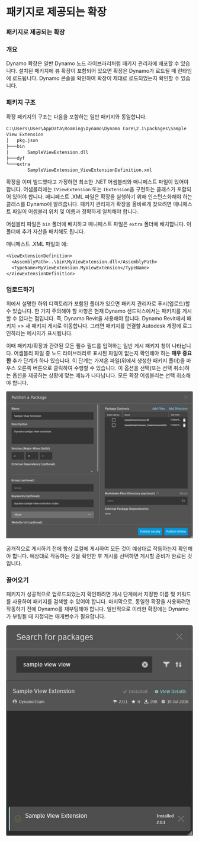 # 패키지로 제공되는 확장

### 패키지로 제공되는 확장 <a href="#extensions-as-packages" id="extensions-as-packages"></a>

### 개요 <a href="#overview" id="overview"></a>

Dynamo 확장은 일반 Dynamo 노드 라이브러리처럼 패키지 관리자에 배포할 수 있습니다. 설치된 패키지에 뷰 확장이 포함되어 있으면 확장은 Dynamo가 로드될 때 런타임에 로드됩니다. Dynamo 콘솔을 확인하여 확장이 제대로 로드되었는지 확인할 수 있습니다.

### 패키지 구조 <a href="#package-structure" id="package-structure"></a>

확장 패키지의 구조는 다음을 포함하는 일반 패키지와 동일합니다.

```
C:\Users\User\AppData\Roaming\Dynamo\Dynamo Core\2.1\packages\Sample View Extension
│   pkg.json
├───bin
│       SampleViewExtension.dll
├───dyf
└───extra
        SampleViewExtension_ViewExtensionDefinition.xml
```

확장을 이미 빌드했다고 가정하면 최소한 .NET 어셈블리와 매니페스트 파일이 있어야 합니다. 어셈블리에는 `IViewExtension` 또는 `IExtension`을 구현하는 클래스가 포함되어 있어야 합니다. 매니페스트 .XML 파일은 확장을 실행하기 위해 인스턴스화해야 하는 클래스를 Dynamo에 알려줍니다. 패키지 관리자가 확장을 올바르게 찾으려면 매니페스트 파일이 어셈블리 위치 및 이름과 정확하게 일치해야 합니다.

어셈블리 파일은 `bin` 폴더에 배치하고 매니페스트 파일은 `extra` 폴더에 배치합니다. 이 폴더에 추가 자산을 배치해도 됩니다.

매니페스트 .XML 파일의 예:

```
<ViewExtensionDefinition>
  <AssemblyPath>..\bin\MyViewExtension.dll</AssemblyPath>
  <TypeName>MyViewExtension.MyViewExtension</TypeName>
</ViewExtensionDefinition>
```

### 업로드하기 <a href="#uploading" id="uploading"></a>

위에서 설명한 하위 디렉토리가 포함된 폴더가 있으면 패키지 관리자로 푸시(업로드)할 수 있습니다. 한 가지 주의해야 할 사항은 현재 Dynamo 샌드박스에서는 패키지를 게시할 수 없다는 점입니다. 즉, Dynamo Revit을 사용해야 합니다. Dynamo Revit에서 패키지 => 새 패키지 게시로 이동합니다. 그러면 패키지를 연결할 Autodesk 계정에 로그인하라는 메시지가 표시됩니다.

이때 패키지/확장과 관련된 모든 필수 필드를 입력하는 일반 게시 패키지 창이 나타납니다. 어셈블리 파일 중 노드 라이브러리로 표시된 파일이 없는지 확인해야 하는 **매우 중요한** 추가 단계가 하나 있습니다. 이 단계는 가져온 파일(위에서 생성한 패키지 폴더)을 마우스 오른쪽 버튼으로 클릭하여 수행할 수 있습니다. 이 옵션을 선택(또는 선택 취소)하는 옵션을 제공하는 상황에 맞는 메뉴가 나타납니다. 모든 확장 어셈블리는 선택 취소해야 합니다.

![패키지 게시하기](images/ViewExtension_Search.png)

공개적으로 게시하기 전에 항상 로컬에 게시하여 모든 것이 예상대로 작동하는지 확인해야 합니다. 예상대로 작동하는 것을 확인한 후 게시를 선택하면 게시할 준비가 완료된 것입니다.

### 끌어오기 <a href="#pulling" id="pulling"></a>

패키지가 성공적으로 업로드되었는지 확인하려면 게시 단계에서 지정한 이름 및 키워드를 사용하여 패키지를 검색할 수 있어야 합니다. 마지막으로, 동일한 확장을 사용하려면 작동하기 전에 Dynamo를 재부팅해야 합니다. 일반적으로 이러한 확장에는 Dynamo가 부팅될 때 지정되는 매개변수가 필요합니다.

![패키지 검색하기](images/ViewExtension_Search.jpg)
